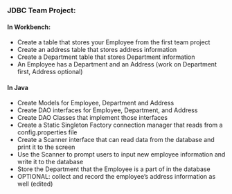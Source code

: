 ### JDBC Team Project:
   #### In Workbench:
   - Create a table that stores your Employee from the first team project
   - Create an address table that stores address information
   - Create a Department table that stores Department information
   - An Employee has a Department and an Address (work on Department first, Address optional)
  
  #### In Java
- Create Models for Employee, Department and Address
- Create DAO interfaces for Employee, Department, and Address
- Create DAO Classes that implement those interfaces
- Create a Static Singleton Factory connection manager that reads from a config.properties file
- Create a Scanner interface that can read data from the database and print it to the screen
- Use the Scanner to prompt users to input new employee information and write it to the database
- Store the Department that the Employee is a part of in the database
- OPTIONAL: collect and record the employee’s address information as well (edited) 
